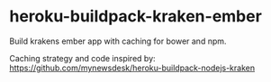 heroku-buildpack-kraken-ember
=============================

Build krakens ember app with caching for bower and npm.

Caching strategy and code inspired by:
https://github.com/mynewsdesk/heroku-buildpack-nodejs-kraken
